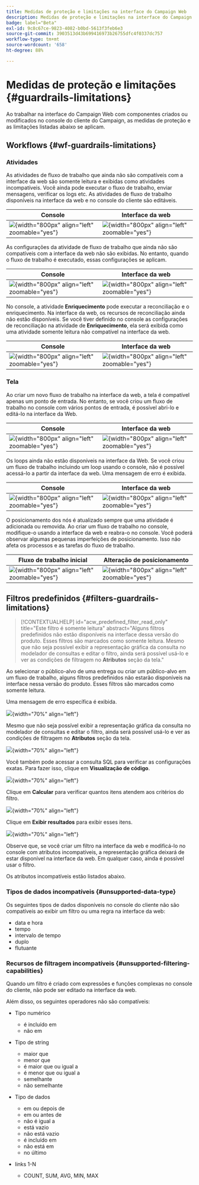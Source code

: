 ```yaml
---
title: Medidas de proteção e limitações na interface do Campaign Web
description: Medidas de proteção e limitações na interface do Campaign Web
badge: label="Beta"
exl-id: 9c8c67ce-9823-4082-b0bd-5613f3feb6e3
source-git-commit: 3903513d43b699416973b26755dfc4f0337dc757
workflow-type: tm+mt
source-wordcount: '658'
ht-degree: 88%

---
```


# Medidas de proteção e limitações {#guardrails-limitations}

Ao trabalhar na interface do Campaign Web com componentes criados ou modificados no console do cliente do Campaign, as medidas de proteção e as limitações listadas abaixo se aplicam.

## Workflows {#wf-guardrails-limitations}

### Atividades

As atividades de fluxo de trabalho que ainda não são compatíveis com a interface da web são somente leitura e exibidas como atividades incompatíveis. Você ainda pode executar o fluxo de trabalho, enviar mensagens, verificar os logs etc. As atividades de fluxo de trabalho disponíveis na interface da web e no console do cliente são editáveis.

| Console | Interface da web |
| --- | --- |
| ![](assets/limitations-activities-console.png){width="800px" align="left" zoomable="yes"} | ![](assets/limitations-activities-web.png){width="800px" align="left" zoomable="yes"} |

As configurações da atividade de fluxo de trabalho que ainda não são compatíveis com a interface da web não são exibidas. No entanto, quando o fluxo de trabalho é executado, essas configurações se aplicam.

| Console | Interface da web |
| --- | --- |
| ![](assets/limitations-options-console.png){width="800px" align="left" zoomable="yes"} | ![](assets/limitations-options-web.png){width="800px" align="left" zoomable="yes"} |

No console, a atividade **Enriquecimento** pode executar a reconciliação e o enriquecimento. Na interface da web, os recursos de reconciliação ainda não estão disponíveis. Se você tiver definido no console as configurações de reconciliação na atividade de **Enriquecimento**, ela será exibida como uma atividade somente leitura não compatível na interface da web.

| Console | Interface da web |
| --- | --- |
| ![](assets/limitations-options-console.png){width="800px" align="left" zoomable="yes"} | ![](assets/limitations-options-web.png){width="800px" align="left" zoomable="yes"} |

### Tela

Ao criar um novo fluxo de trabalho na interface da web, a tela é compatível apenas um ponto de entrada. No entanto, se você criou um fluxo de trabalho no console com vários pontos de entrada, é possível abri-lo e editá-lo na interface da Web.

| Console | Interface da web |
| --- | --- |
| ![](assets/limitations-multiple-console.png){width="800px" align="left" zoomable="yes"} | ![](assets/limitations-multiple-web.png){width="800px" align="left" zoomable="yes"} |

Os loops ainda não estão disponíveis na interface da Web. Se você criou um fluxo de trabalho incluindo um loop usando o console, não é possível acessá-lo a partir da interface da web. Uma mensagem de erro é exibida.

| Console | Interface da web |
| --- | --- |
| ![](assets/limitations-loops-console.png){width="800px" align="left" zoomable="yes"} | ![](assets/limitations-loops-web.png){width="800px" align="left" zoomable="yes"} |

O posicionamento dos nós é atualizado sempre que uma atividade é adicionada ou removida. Ao criar um fluxo de trabalho no console, modifique-o usando a interface da web e reabra-o no console. Você poderá observar algumas pequenas imperfeições de posicionamento. Isso não afeta os processos e as tarefas do fluxo de trabalho.

| Fluxo de trabalho inicial | Alteração de posicionamento |
| --- | --- |
| ![](assets/limitations-positioning1.png){width="800px" align="left" zoomable="yes"} | ![](assets/limitations-positioning2.png){width="800px" align="left" zoomable="yes"} |

## Filtros predefinidos {#filters-guardrails-limitations}

>[!CONTEXTUALHELP]
>id="acw_predefined_filter_read_only"
>title="Este filtro é somente leitura"
>abstract="Alguns filtros predefinidos não estão disponíveis na interface dessa versão do produto. Esses filtros são marcados como somente leitura. Mesmo que não seja possível exibir a representação gráfica da consulta no modelador de consultas e editar o filtro, ainda será possível usá-lo e ver as condições de filtragem no **Atributos** seção da tela."

Ao selecionar o público-alvo de uma entrega ou criar um público-alvo em um fluxo de trabalho, alguns filtros predefinidos não estarão disponíveis na interface nessa versão do produto. Esses filtros são marcados como somente leitura.

Uma mensagem de erro específica é exibida.

![](assets/filter-unavailable.png){width="70%" align="left"}

Mesmo que não seja possível exibir a representação gráfica da consulta no modelador de consultas e editar o filtro, ainda será possível usá-lo e ver as condições de filtragem no **Atributos** seção da tela.

![](assets/rule-edit.png){width="70%" align="left"}

Você também pode acessar a consulta SQL para verificar as configurações exatas. Para fazer isso, clique em **Visualização de código**.

![](assets/rule-code-view.png){width="70%" align="left"}

Clique em **Calcular** para verificar quantos itens atendem aos critérios do filtro.

![](assets/rule-calculate.png){width="70%" align="left"}

Clique em **Exibir resultados** para exibir esses itens.

![](assets/rule-view-results.png){width="70%" align="left"}

Observe que, se você criar um filtro na interface da web e modificá-lo no console com atributos incompatíveis, a representação gráfica deixará de estar disponível na interface da web. Em qualquer caso, ainda é possível usar o filtro.

Os atributos incompatíveis estão listados abaixo.

### Tipos de dados incompatíveis {#unsupported-data-type}

Os seguintes tipos de dados disponíveis no console do cliente não são compatíveis ao exibir um filtro ou uma regra na interface da web:

* data e hora
* tempo
* intervalo de tempo
* duplo
* flutuante

### Recursos de filtragem incompatíveis {#unsupported-filtering-capabilities}

Quando um filtro é criado com expressões e funções complexas no console do cliente, não pode ser editado na interface da web.

Além disso, os seguintes operadores não são compatíveis:

* Tipo numérico
   * é incluído em
   * não em

* Tipo de string
   * maior que
   * menor que
   * é maior que ou igual a
   * é menor que ou igual a
   * semelhante
   * não semelhante

* Tipo de dados
   * em ou depois de
   * em ou antes de
   * não é igual a
   * está vazio
   * não está vazio
   * é incluído em
   * não está em
   * no último

* links 1-N
   * COUNT, SUM, AVG, MIN, MAX
